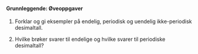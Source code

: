 #### Grunnleggende:  Øveoppgaver

1. Forklar og gi eksempler på endelig, periodisk og uendelig
   ikke-periodisk desimaltall.

2. Hvilke brøker svarer til endelige og hvilke svarer til periodiske
   desimaltall?

